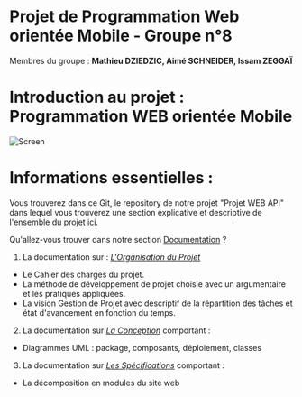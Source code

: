 # Projet de Programmation Web orientée Mobile - Groupe n°8

Membres du groupe : **Mathieu DZIEDZIC, Aimé SCHNEIDER, Issam ZEGGAÏ**

# Introduction au projet : Programmation WEB orientée Mobile

![Screen](https://i.imgur.com/8jbVaIx.png)

# Informations essentielles :

Vous trouverez dans ce Git, le repository de notre projet "Projet WEB API" dans lequel vous trouverez une section explicative et descriptive
de l'ensemble du projet [ici](https://github.com/ZEGGAIssam/Projet-Web-API/tree/master/Documentation).

Qu'allez-vous trouver dans notre section [Documentation](https://github.com/ZEGGAIssam/Projet-Web-API/tree/master/Documentation) ?

1. La documentation sur : *[L'Organisation du Projet](https://github.com/ZEGGAIssam/Projet-Web-API/blob/master/Documentation/Organisation%20du%20Projet.md)*
  - Le Cahier des charges du projet.
  - La méthode de développement de projet choisie avec un argumentaire et les pratiques appliquées.
  - La vision Gestion de Projet avec descriptif de la répartition des tâches et état d'avancement en fonction du temps.

2. La documentation sur *[La Conception](https://github.com/ZEGGAIssam/Projet-Web-API/blob/master/Documentation/Conception.md)* comportant :
  
  - Diagrammes UML : package, composants, déploiement, classes


3. La documentation sur *[Les Spécifications](https://github.com/ZEGGAIssam/Projet-Web-API/blob/master/Documentation/Les%20Sp%C3%A9cifications.md)* comportant :

  - La décomposition en modules du site web
